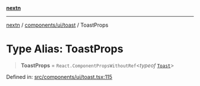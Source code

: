 [**nextn**](../../../../README.md)

***

[nextn](../../../../modules.md) / [components/ui/toast](../README.md) / ToastProps

# Type Alias: ToastProps

> **ToastProps** = `React.ComponentPropsWithoutRef`\<*typeof* [`Toast`](../variables/Toast.md)\>

Defined in: [src/components/ui/toast.tsx:115](https://github.com/Dicommunitas/ThreeJS_Terminal_3D/blob/c2331e405b00973e4f5e87258cdaf1d7c733b058/src/components/ui/toast.tsx#L115)
